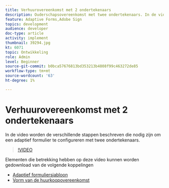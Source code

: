 ```yaml
---
title: Verhuurovereenkomst met 2 ondertekenaars
description: Ouderschapsovereenkomst met twee ondertekenaars. In de video worden de verschillende stappen beschreven die nodig zijn om een adaptief formulier te configureren met twee ondertekenaars.
feature: Adaptive Forms,Adobe Sign
topics: development
audience: developer
doc-type: article
activity: implement
thumbnail: 39294.jpg
kt: 6071
topic: Ontwikkeling
role: Admin
level: Beginner
source-git-commit: b0bca57676813bd353213b4808f99c463272de85
workflow-type: tm+mt
source-wordcount: '63'
ht-degree: 1%

---
```


# Verhuurovereenkomst met 2 ondertekenaars

In de video worden de verschillende stappen beschreven die nodig zijn om een adaptief formulier te configureren met twee ondertekenaars.

>[!VIDEO](https://video.tv.adobe.com/v/39294/?quality=9&learn=on)

Elementen die betrekking hebben op deze video kunnen worden gedownload van de volgende koppelingen

* [Adaptief formuliersjabloon](assets/tenancy-agreement-template.zip)
* [Vorm van de huurkoopovereenkomst](assets/rental-agreement-form.zip)